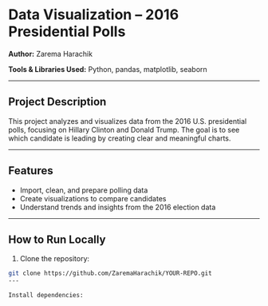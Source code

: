 # Data Visualization – 2016 Presidential Polls

**Author:** Zarema Harachik

**Tools & Libraries Used:** Python, pandas, matplotlib, seaborn

---

## Project Description
This project analyzes and visualizes data from the 2016 U.S. presidential polls, focusing on Hillary Clinton and Donald Trump. The goal is to see which candidate is leading by creating clear and meaningful charts.

---

## Features
- Import, clean, and prepare polling data
- Create visualizations to compare candidates
- Understand trends and insights from the 2016 election data

---

## How to Run Locally
1. Clone the repository:
```bash
git clone https://github.com/ZaremaHarachik/YOUR-REPO.git
---

Install dependencies:
